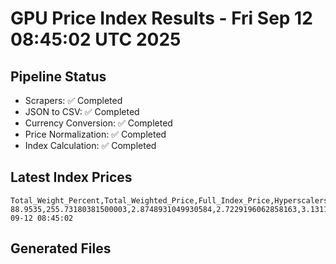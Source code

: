 # GPU Price Index Results - Fri Sep 12 08:45:02 UTC 2025

## Pipeline Status
- Scrapers: ✅ Completed
- JSON to CSV: ✅ Completed
- Currency Conversion: ✅ Completed
- Price Normalization: ✅ Completed
- Index Calculation: ✅ Completed

## Latest Index Prices
```
Total_Weight_Percent,Total_Weighted_Price,Full_Index_Price,Hyperscalers_Only_Price,Non_Hyperscalers_Only_Price,Hyperscaler_Weight,Non_Hyperscaler_Weight,Calculation_Date
88.9535,255.73180381500003,2.8748931049930584,2.7229196062858163,3.131169251211743,55.84,33.113499999999995,2025-09-12 08:45:02
```

## Generated Files
```
```
